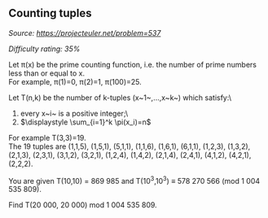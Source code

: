 Counting tuples
---------------

*Source: https://projecteuler.net/problem=537*


*Difficulty rating: 35%*

Let π(x) be the prime counting function, i.e. the number of prime
numbers less than or equal to x.\
 For example, π(1)=0, π(2)=1, π(100)=25.

Let T(n,k) be the number of k-tuples (x~1~,…,x~k~) which satisfy:\
 1. every x~i~ is a positive integer;\
 2. \$\\displaystyle \\sum\_{i=1}\^k \\pi(x\_i)=n\$

For example T(3,3)=19.\
 The 19 tuples are (1,1,5), (1,5,1), (5,1,1), (1,1,6), (1,6,1), (6,1,1),
(1,2,3), (1,3,2), (2,1,3), (2,3,1), (3,1,2), (3,2,1), (1,2,4), (1,4,2),
(2,1,4), (2,4,1), (4,1,2), (4,2,1), (2,2,2).

You are given T(10,10) = 869 985 and T(10<sup>3</sup>,10<sup>3</sup>) ≡ 578 270 566 (mod 1
004 535 809).

Find T(20 000, 20 000) mod 1 004 535 809.
